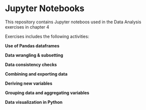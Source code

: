 # Jupyter Notebooks

This repository contains Jupyter noteboos used in the Data Analysis exercises in chapter 4


Exercises includes the following activities:

**Use of Pandas dataframes**

**Data wrangling & subsetting**

**Data consistency checks**

**Combining and exporting data**

**Deriving new variables**

**Grouping data and aggregating variables**

**Data visualization in Python**
